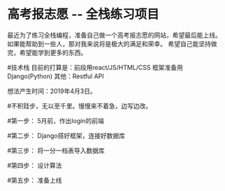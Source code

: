 # 高考报志愿 -- 全栈练习项目
最近为了练习全栈编程，准备自己做一个高考报志愿的网站，希望最后能上线。
如果能帮助到一些人，那对我来说将是极大的满足和荣幸。
希望自己能坚持做完，希望能学到更多的东西。

#技术栈
目前的打算是：前段用react/JS/HTML/CSS
框架准备用Django(Python)
其他：Restful API

想法产生时间：2019年4月3日。

#不积跬步，无以至千里。慢慢来不着急，边写边改。

#第一步：
5月前，作出login的前端

#第二步：
Django搭好框架，连接好数据库

#第三步：
将一分一档表导入数据库

#第四步：
设计算法

#第五步：
准备上线